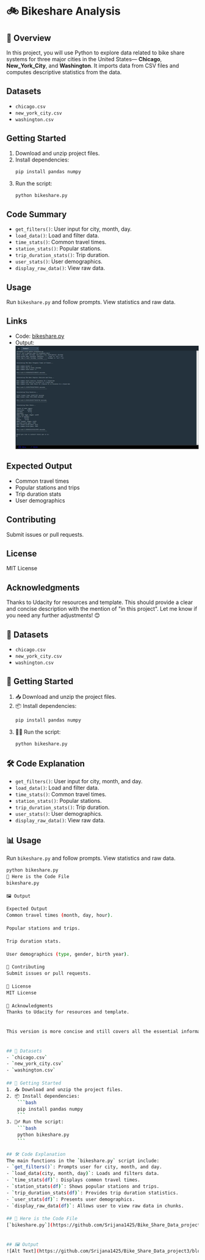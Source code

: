 # 🚲 Bikeshare Analysis

## 🌟 Overview
In this project, you will use Python to explore data related to bike share systems for three major cities in the United States— **Chicago**, **New_York_City**, and **Washington**. It imports data from CSV files and computes descriptive statistics from the data.
## Datasets
- `chicago.csv`
- `new_york_city.csv`
- `washington.csv`

## Getting Started
1. Download and unzip project files.
2. Install dependencies:
    ```bash
    pip install pandas numpy
    ```
3. Run the script:
    ```bash
    python bikeshare.py
    ```

## Code Summary
- `get_filters()`: User input for city, month, day.
- `load_data()`: Load and filter data.
- `time_stats()`: Common travel times.
- `station_stats()`: Popular stations.
- `trip_duration_stats()`: Trip duration.
- `user_stats()`: User demographics.
- `display_raw_data()`: View raw data.

## Usage
Run `bikeshare.py` and follow prompts. View statistics and raw data.

## Links
- Code: [bikeshare.py](./bikeshare.py)
- Output: ![Bikeshare Output](./bikeshare_output.jpg)

## Expected Output
- Common travel times
- Popular stations and trips
- Trip duration stats
- User demographics

## Contributing
Submit issues or pull requests.

## License
MIT License

## Acknowledgments
Thanks to Udacity for resources and template.
This should provide a clear and concise description with the mention of "in this project". Let me know if you need any further adjustments! 😊



## 📂 Datasets
- `chicago.csv`
- `new_york_city.csv`
- `washington.csv`

## 🚀 Getting Started
1. 📥 Download and unzip the project files.
2. 📦 Install dependencies:
    ```bash
    pip install pandas numpy
    ```
3. 🏃‍♂️ Run the script:
    ```bash
    python bikeshare.py
    ```

## 🛠️ Code Explanation
- `get_filters()`: User input for city, month, and day.
- `load_data()`: Load and filter data.
- `time_stats()`: Common travel times.
- `station_stats()`: Popular stations.
- `trip_duration_stats()`: Trip duration.
- `user_stats()`: User demographics.
- `display_raw_data()`: View raw data.

## 📊 Usage
Run `bikeshare.py` and follow prompts. View statistics and raw data.

```bash
python bikeshare.py
📄 Here is the Code File
bikeshare.py

🖼️ Output

Expected Output
Common travel times (month, day, hour).

Popular stations and trips.

Trip duration stats.

User demographics (type, gender, birth year).

🤝 Contributing
Submit issues or pull requests.

📜 License
MIT License

🙏 Acknowledgments
Thanks to Udacity for resources and template.


This version is more concise and still covers all the essential information! Let me know if you need any further changes. 😊


## 📂 Datasets
- `chicago.csv`
- `new_york_city.csv`
- `washington.csv`

## 🚀 Getting Started
1. 📥 Download and unzip the project files.
2. 📦 Install dependencies:
    ```bash
    pip install pandas numpy
    ```
3. 🏃‍♂️ Run the script:
    ```bash
    python bikeshare.py
    ```

## 🛠️ Code Explanation
The main functions in the `bikeshare.py` script include:
- `get_filters()`: Prompts user for city, month, and day.
- `load_data(city, month, day)`: Loads and filters data.
- `time_stats(df)`: Displays common travel times.
- `station_stats(df)`: Shows popular stations and trips.
- `trip_duration_stats(df)`: Provides trip duration statistics.
- `user_stats(df)`: Presents user demographics.
- `display_raw_data(df)`: Allows user to view raw data in chunks.

## 📄 Here is the Code File
[`bikeshare.py`](https://github.com/Srijana1425/Bike_Share_Data_project3/blob/main/bikeshare.py)


## 🖼️ Output
![Alt Text](https://github.com/Srijana1425/Bike_Share_Data_project3/blob/main/bikeshare_output.jpg)

